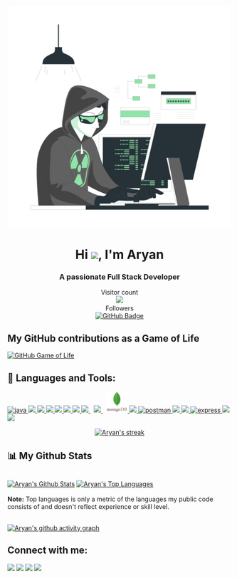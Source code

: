 <div align="center">
<a href="#"><img width="500px" src="./images/—Pngtree—hacker%20programming%20flat%20clipart%20illustration_5388978.png"/></a>
</div>

<h1 align="center">Hi <img src="https://raw.githubusercontent.com/MartinHeinz/MartinHeinz/master/wave.gif" width="30px">, I'm Aryan</h1>
<h3 align="center">A passionate Full Stack Developer</h3>

<p align="center"> 
  Visitor count<br>
  <img src="https://profile-counter.glitch.me/TheAaryan/count.svg" /><br>
  Followers<br>
  <a href="https://github.com/TheAaryan?tab=followers"><img src="https://img.shields.io/github/followers/TheAaryan?label=Followers&style=social" alt="GitHub Badge"></a>
</p>

## My GitHub contributions as a Game of Life

[![GitHub Game of Life](https://github4life.herokuapp.com/TheAaryan.gif?z=6)](https://github4life.herokuapp.com/TheAaryan)

## 🚀 Languages and Tools:

<p align="left"> 
    <a href="https://www.java.com" target="_blank"> <img alt="java" src="https://img.icons8.com/color/48/000000/java-coffee-cup-logo.png"/> </a>
    <a href="https://reactjs.org/" target="_blank"> <img src="https://img.icons8.com/color/48/000000/react-native.png"/> </a>
    <a href="https://developer.mozilla.org/en-US/docs/Web/JavaScript" target="_blank"> <img src="https://img.icons8.com/color/48/000000/javascript.png"/> </a> 
    <a href="https://www.w3.org/html/" target="_blank"> <img src="https://img.icons8.com/color/48/000000/html-5.png"/> </a> 
    <a href="https://www.w3schools.com/css/" target="_blank"> <img src="https://img.icons8.com/color/48/000000/css3.png"/> </a> 
    <a href="https://getbootstrap.com" target="_blank"> <img src="https://img.icons8.com/color/48/000000/bootstrap.png"/> </a> 
    <a href="https://www.python.org" target="_blank"> <img src="https://img.icons8.com/color/48/000000/python.png"/> </a> 
    <a style="padding-right:8px;" href="https://nodejs.org" target="_blank"> <img src="https://img.icons8.com/color/48/000000/nodejs.png"/> </a> 
    <a style="padding-right:8px;" href="https://www.mysql.com/" target="_blank"> <img src="https://img.icons8.com/fluent/50/000000/mysql-logo.png"/> </a>
    <a href="https://www.mongodb.com/" target="_blank"> <img src="https://raw.githubusercontent.com/devicons/devicon/master/icons/mongodb/mongodb-original-wordmark.svg" alt="mongodb" width="48" height="48"/> </a> 
    <a href="https://firebase.google.com/" target="_blank"> <img src="https://img.icons8.com/color/48/000000/firebase.png"/> </a> 
    <a href="https://postman.com" target="_blank"> <img src="https://www.vectorlogo.zone/logos/getpostman/getpostman-icon.svg" alt="postman" width="45" height="45"/> </a>   
    <a href="https://git-scm.com/" target="_blank"> <img src="https://img.icons8.com/color/48/000000/git.png"/> </a> 
    <a href="https://redux.js.org" target="_blank"> <img src="https://img.icons8.com/color/48/000000/redux.png"/> </a>
    <a href="https://expressjs.com" target="_blank"> <img src="https://img.icons8.com/ios-filled/50/000000/js.png" alt="express" width="40" height="40"/> </a>
    <a href="https://www.w3schools.com/CPP/default.asp" target="_blank"><img src="https://img.icons8.com/color/48/000000/c-plus-plus-logo.png"/> </a>
    <a href="https://www.javatpoint.com/c-programming-language-tutorial" target="_blank"><img src="https://img.icons8.com/color/48/000000/c-programming.png"/> </a>
</p>

<p align="center">
    <a href="https://github.com/TheAaryan/github-readme-streak-stats">
        <img title="🔥 Get streak stats for your profile at git.io/streak-stats" alt="Aryan's streak" src="https://github-readme-streak-stats.herokuapp.com/?user=TheAaryan&theme=chartreuse-dark&background=060A0CD0"/>
    </a>
</p>

## 📊 My Github Stats

  <br/>
    <a href="https://github.com/TheAaryan/github-readme-stats"><img alt="Aryan's Github Stats" src="https://github-readme-stats.vercel.app/api?username=TheAaryan&show_icons=true&count_private=true&theme=chartreuse-dark&hide_border=true&bg_color=0D1117" /></a>
  <a href="https://github.com/TheAaryan/github-readme-stats"><img alt="Aryan's Top Languages" src="https://github-readme-stats.vercel.app/api/top-langs/?username=TheAaryan&langs_count=8&count_private=true&layout=compact&theme=chartreuse-dark&hide_border=true&bg_color=0D1117" /></a>
  <br/>
  <br>
  <b>Note:</b> Top languages is only a metric of the languages my public code consists of and doesn't reflect experience or skill level.

  <br/>
  <br>

  [![Aryan's github activity graph](https://activity-graph.herokuapp.com/graph?username=TheAaryan&theme=chartreuse-dark)](https://github.com/TheAaryan/github-readme-activity-graph)

## Connect with me:
<p align="left">

<a href = "https://www.linkedin.com/in/aryan-bagade-6969x6969/"><img src="https://img.icons8.com/clouds/65/000000/linkedin.png"/></a>
<a href = "https://twitter.com/thexryxn"><img src="https://img.icons8.com/clouds/65/000000/twitter.png"/></a>
<a href = "https://www.instagram.com/thexryxn/"><img src="https://img.icons8.com/clouds/65/000000/instagram.png"/></a>
<a href = "https://mail.google.com/mail/u/0/#inbox?compose=GFrJzlCgMSjLDqlpgjbPQWSHLTJznTqxzPLKDCqjFwXGqhCJxVXMNdsvGSntVdzKJVbh"><img src="https://img.icons8.com/clouds/65/000000/gmail-new.png"/></a>

</p>

